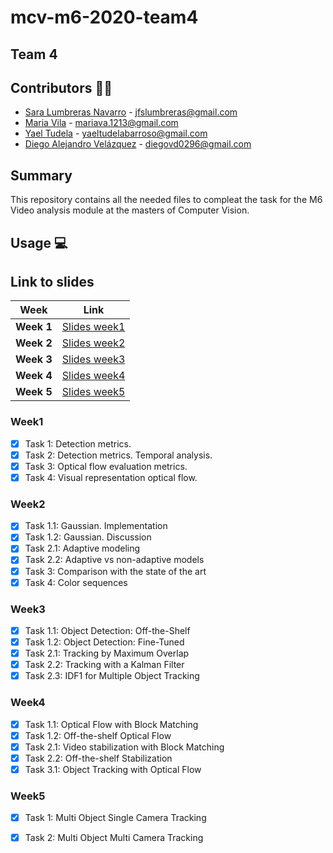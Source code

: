 # mcv-m6-2020-team4
## Team 4
## Contributors 👫👫
- [Sara Lumbreras Navarro](https://github.com/lunasara) - jfslumbreras@gmail.com
- [Maria Vila](https://github.com/mariavila) - mariava.1213@gmail.com
- [Yael Tudela](https://github.com/yaeltudela) - yaeltudelabarroso@gmail.com
- [Diego Alejandro Velázquez](https://github.com/dvd42) - diegovd0296@gmail.com

## Summary
This repository contains all the needed files to compleat the task for the M6 Video analysis module at the masters of Computer Vision. 


## Usage 💻


## Link to slides

| Week | Link |
| ------------- | ------------ |
|**Week 1**|[Slides week1](https://docs.google.com/presentation/d/16PFxQ5oOF8AiYmNZvJJbCN2tBN9ZxJ5noHVAtzE7whU/edit?usp=sharing)|
|**Week 2**|[Slides week2](https://docs.google.com/presentation/d/1-UHPhtYsmF_734AwNUiY4mrO-wnJpJK_MNgYcoq-Xbs/edit?usp=sharing)|
|**Week 3**|[Slides week3](https://docs.google.com/presentation/d/1Adx_ArI-yE8k_10-vO0ZZc20_3yzGV9KDUf5H1HKdTk/edit?usp=sharing)|
|**Week 4**|[Slides week4](https://docs.google.com/presentation/d/1sd6TTjfsLaAH1kTayqzNFSoNe_AiSP1YfcjKzBdHG8E/edit?usp=sharing)|
|**Week 5**|[Slides week5](https://docs.google.com/presentation/d/1MTCcpng-TTtacXsIKwuimg38bEGhQZOGi9io14Ir41g/edit?usp=sharing)|


### Week1 
* [x] Task 1: Detection metrics.
* [x] Task 2: Detection metrics. Temporal analysis.
* [x] Task 3: Optical flow evaluation metrics.
* [x] Task 4: Visual representation optical flow.

### Week2
* [x] Task 1.1: Gaussian. Implementation
* [x] Task 1.2: Gaussian. Discussion
* [x] Task 2.1: Adaptive modeling
* [x] Task 2.2: Adaptive vs non-adaptive models
* [x] Task 3: Comparison with the state of the art
* [x] Task 4: Color sequences

### Week3
* [x] Task 1.1: Object Detection: Off-the-Shelf
* [x] Task 1.2: Object Detection: Fine-Tuned
* [x] Task 2.1: Tracking by Maximum Overlap
* [x] Task 2.2: Tracking with a Kalman Filter
* [x] Task 2.3: IDF1 for Multiple Object Tracking

### Week4
* [x] Task 1.1: Optical Flow with Block Matching
* [x] Task 1.2: Off-the-shelf Optical Flow
* [x] Task 2.1: Video stabilization with Block Matching
* [x] Task 2.2: Off-the-shelf Stabilization
* [x] Task 3.1: Object Tracking with Optical Flow

### Week5
* [x] Task 1: Multi Object Single Camera Tracking
* [x] Task 2: Multi Object Multi Camera Tracking

